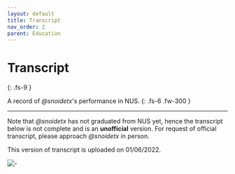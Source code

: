 ```yaml
---
layout: default
title: Transcript
nav_order: 2
parent: Education
---
```


# Transcript
{: .fs-9 }

A record of *@snoidetx*'s performance in NUS.
{: .fs-6 .fw-300 }

---

Note that *@snoidetx* has not graduated from NUS yet, hence the transcript below is not complete and is an **unofficial** version. For request of official transcript, please approach *@snoidetx* in person.

This version of transcript is uploaded on 01/06/2022.

![-](/Snoidepaedia/contents/education/transcript/transcript.png)
